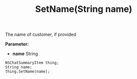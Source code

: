 ﻿---
uid: crmscript_ref_NSChatSummaryItem_SetName
title: SetName(String name)
intellisense: NSChatSummaryItem.SetName
keywords: NSChatSummaryItem, GetName
so.topic: reference
---

The name of customer, if provided

**Parameter:** 
 - **name** String

```crmscript
NSChatSummaryItem thing;
String name;
thing.SetName(name);
```

